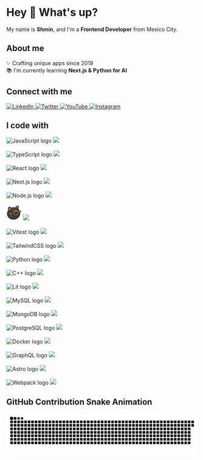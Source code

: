 # Hey 👋 What's up?

My name is **Shmin**, and I'm a **Frontend Developer** from Mexico City.

## About me

✨ Crafting unique apps since 2019  
📚 I'm currently learning **Next.js & Python for AI**

## Connect with me

<p>
  <a href="https://www.linkedin.com/in/purple-code-sh">
    <img src="https://raw.githubusercontent.com/maurodesouza/profile-readme-generator/master/src/assets/icons/social/linkedin/default.svg" width="40" alt="LinkedIn"/>
  </a>
  <a href="https://twitter.com/PurpleCodeSH">
    <img src="https://raw.githubusercontent.com/maurodesouza/profile-readme-generator/master/src/assets/icons/social/twitter/default.svg" width="40" alt="Twitter"/>
  </a>
  <a href="https://www.youtube.com/@purplecodesh">
    <img src="https://raw.githubusercontent.com/maurodesouza/profile-readme-generator/master/src/assets/icons/social/youtube/default.svg" width="40" alt="YouTube"/>
  </a>
  <a href="https://instagram.com/shmiinn">
    <img src="https://raw.githubusercontent.com/maurodesouza/profile-readme-generator/master/src/assets/icons/social/instagram/default.svg" width="40" alt="Instagram"/>
  </a>
</p>


## I code with

<p>
  <div>
    <img src="https://cdn.jsdelivr.net/gh/devicons/devicon/icons/javascript/javascript-original.svg" height="40" alt="JavaScript logo">
    <img src="https://img.shields.io/badge/JavaScript-F7DF1E?style=for-the-badge">
  </div>
  &nbsp;&nbsp;&nbsp;&nbsp;&nbsp;&nbsp;
  
  <div>
    <img src="https://cdn.jsdelivr.net/gh/devicons/devicon/icons/typescript/typescript-original.svg" height="40" alt="TypeScript logo">
    <img src="https://img.shields.io/badge/TypeScript-3178C6?style=for-the-badge">
  </div>
  &nbsp;&nbsp;&nbsp;&nbsp;&nbsp;&nbsp;

  <div>
    <img src="https://cdn.jsdelivr.net/gh/devicons/devicon/icons/react/react-original.svg" height="40" alt="React logo">
    <img src="https://img.shields.io/badge/React-61DAFB?style=for-the-badge">
  </div>
  &nbsp;&nbsp;&nbsp;&nbsp;&nbsp;&nbsp;

  <div>
    <img src="https://cdn.jsdelivr.net/gh/devicons/devicon/icons/nextjs/nextjs-original.svg" height="40" alt="Next.js logo">
    <img src="https://img.shields.io/badge/Next.js-000000?style=for-the-badge&color=black">
  </div>
  &nbsp;&nbsp;&nbsp;&nbsp;&nbsp;&nbsp;

  <div>
    <img src="https://cdn.jsdelivr.net/gh/devicons/devicon/icons/nodejs/nodejs-original.svg" height="40" alt="Node.js logo">
    <img src="https://img.shields.io/badge/Node.js-339933?style=for-the-badge">
  </div>
  &nbsp;&nbsp;&nbsp;&nbsp;&nbsp;&nbsp;

  <div>
    <img src="https://raw.githubusercontent.com/Purple-Code-sh/Purple-Code-sh/main/assets/zustand-logo.svg" height="40" alt="Zustand logo">
    <img src="https://img.shields.io/badge/Zustand-000000?style=for-the-badge">
  </div>
  &nbsp;&nbsp;&nbsp;&nbsp;&nbsp;&nbsp;

  <div>
    <img src="https://cdn.jsdelivr.net/gh/devicons/devicon/icons/vitest/vitest-original.svg" height="40" alt="Vitest logo">
    <img src="https://img.shields.io/badge/Vitest-6E9F18?style=for-the-badge">
  </div>
  &nbsp;&nbsp;&nbsp;&nbsp;&nbsp;&nbsp;

  <div>
    <img src="https://cdn.jsdelivr.net/gh/devicons/devicon/icons/tailwindcss/tailwindcss-original.svg" height="40" alt="TailwindCSS logo">
    <img src="https://img.shields.io/badge/TailwindCSS-38B2AC?style=for-the-badge">
  </div>
  &nbsp;&nbsp;&nbsp;&nbsp;&nbsp;&nbsp;

  <div>
    <img src="https://cdn.jsdelivr.net/gh/devicons/devicon/icons/python/python-original.svg" height="40" alt="Python logo">
    <img src="https://img.shields.io/badge/Python-3776AB?style=for-the-badge">
  </div>
  &nbsp;&nbsp;&nbsp;&nbsp;&nbsp;&nbsp;
  
  <div>
    <img src="https://cdn.jsdelivr.net/gh/devicons/devicon/icons/cplusplus/cplusplus-original.svg" height="40" alt="C++ logo">
    <img src="https://img.shields.io/badge/C++-00599C?style=for-the-badge">
  </div>
  &nbsp;&nbsp;&nbsp;&nbsp;&nbsp;&nbsp;

  <div>
    <img src="https://lit.dev/images/logo.svg" height="40" alt="Lit logo">
    <img src="https://img.shields.io/badge/Lit-324FFF?style=for-the-badge">
  </div>
  &nbsp;&nbsp;&nbsp;&nbsp;&nbsp;&nbsp;

  <div>
    <img src="https://cdn.jsdelivr.net/gh/devicons/devicon/icons/mysql/mysql-original.svg" height="40" alt="MySQL logo">
    <img src="https://img.shields.io/badge/MySQL-4479A1?style=for-the-badge">
  </div>
  &nbsp;&nbsp;&nbsp;&nbsp;&nbsp;&nbsp;

  <div>
    <img src="https://cdn.jsdelivr.net/gh/devicons/devicon/icons/mongodb/mongodb-original.svg" height="40" alt="MongoDB logo">
    <img src="https://img.shields.io/badge/MongoDB-47A248?style=for-the-badge">
  </div>
  &nbsp;&nbsp;&nbsp;&nbsp;&nbsp;&nbsp;

  <div>
    <img src="https://cdn.jsdelivr.net/gh/devicons/devicon/icons/postgresql/postgresql-original.svg" height="40" alt="PostgreSQL logo">
    <img src="https://img.shields.io/badge/PostgreSQL-336791?style=for-the-badge">
  </div>
  &nbsp;&nbsp;&nbsp;&nbsp;&nbsp;&nbsp;

  <div>
    <img src="https://cdn.jsdelivr.net/gh/devicons/devicon/icons/docker/docker-original.svg" height="40" alt="Docker logo">
    <img src="https://img.shields.io/badge/Docker-2496ED?style=for-the-badge">
  </div>
  &nbsp;&nbsp;&nbsp;&nbsp;&nbsp;&nbsp;

  <div>
    <img src="https://cdn.jsdelivr.net/gh/devicons/devicon/icons/graphql/graphql-plain.svg" height="40" alt="GraphQL logo">
    <img src="https://img.shields.io/badge/GraphQL-E10098?style=for-the-badge">
  </div>
  &nbsp;&nbsp;&nbsp;&nbsp;&nbsp;&nbsp;

  <div>
    <img src="https://cdn.jsdelivr.net/gh/devicons/devicon/icons/astro/astro-original.svg" height="40" alt="Astro logo">
    <img src="https://img.shields.io/badge/Astro-FF5D01?style=for-the-badge">
  </div>
  &nbsp;&nbsp;&nbsp;&nbsp;&nbsp;&nbsp;

  <div>
    <img src="https://cdn.jsdelivr.net/gh/devicons/devicon/icons/webpack/webpack-original.svg" height="40" alt="Webpack logo">
    <img src="https://img.shields.io/badge/Webpack-8DD6F9?style=for-the-badge">
  </div>
</p>


## GitHub Contribution Snake Animation

<picture>
  <source media="(prefers-color-scheme: dark)" srcset="https://raw.githubusercontent.com/Purple-Code-sh/Purple-Code-sh/main/dist/github-snake-dark.svg">
  <source media="(prefers-color-scheme: light)" srcset="https://raw.githubusercontent.com/Purple-Code-sh/Purple-Code-sh/main/dist/github-snake.svg">
  <img alt="GitHub Contribution Snake Animation" src="https://raw.githubusercontent.com/Purple-Code-sh/Purple-Code-sh/main/dist/github-snake.svg">
</picture>


